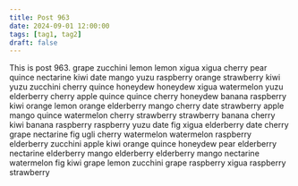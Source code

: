 ```yaml
---
title: Post 963
date: 2024-09-01 12:00:00
tags: [tag1, tag2]
draft: false
---
```

This is post 963.
grape
zucchini
lemon
lemon
xigua
xigua
cherry
pear
quince
nectarine
kiwi
date
mango
yuzu
raspberry
orange
strawberry
kiwi
yuzu
zucchini
cherry
quince
honeydew
honeydew
xigua
watermelon
yuzu
elderberry
cherry
apple
quince
quince
cherry
honeydew
banana
raspberry
kiwi
orange
lemon
orange
elderberry
mango
cherry
date
strawberry
apple
mango
quince
watermelon
cherry
strawberry
strawberry
banana
cherry
kiwi
banana
raspberry
raspberry
yuzu
date
fig
xigua
elderberry
date
cherry
grape
nectarine
fig
ugli
cherry
watermelon
watermelon
raspberry
elderberry
zucchini
apple
kiwi
orange
quince
honeydew
pear
elderberry
nectarine
elderberry
mango
elderberry
elderberry
mango
nectarine
watermelon
fig
kiwi
grape
lemon
zucchini
grape
raspberry
xigua
raspberry
strawberry
